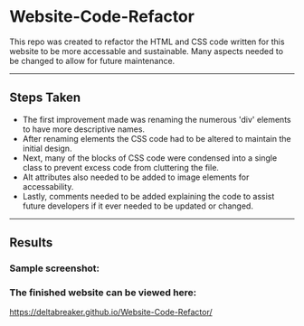 # Website-Code-Refactor
This repo was created to refactor the HTML and CSS code written for this website to be more accessable and sustainable. Many aspects needed to be changed to allow for future maintenance.

---

## Steps Taken
- The first improvement made was renaming the numerous 'div' elements to have more descriptive names.
- After renaming elements the CSS code had to be altered to maintain the initial design.
- Next, many of the blocks of CSS code were condensed into a single class to prevent excess code from cluttering the file.
- Alt attributes also needed to be added to image elements for accessability.
- Lastly, comments needed to be added explaining the code to assist future developers if it ever needed to be updated or changed.

---

## Results
### Sample screenshot:

### The finished website can be viewed here:
https://deltabreaker.github.io/Website-Code-Refactor/